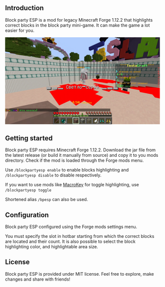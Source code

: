 ## Introduction
Block party ESP is a mod for legacy Minecraft Forge 1.12.2 that highlights correct blocks in the block party mini-game. It can make the game a lot easier for you.

![](images/img0.png)

## Getting started
Block party ESP requires Minecraft Forge 1.12.2. Download the jar file from the latest release (or build it manually from source) and copy it to you mods directory. Check if the mod is loaded through the Forge mods menu.

Use `/blockpartyesp enable` to enable blocks highlighting and `/blockpartyesp disable` to disable respectively.

If you want to use mods like [MacroKey](https://github.com/Matts/MacroKey) for toggle highlighting, use `/blockpartyesp toggle`

Shortened alias `/bpesp` can also be used.

## Configuration
Block party ESP configured using the Forge mods settings menu.

You must specify the slot in hotbar starting from which the correct blocks are located and their count. It is also possible to select the block highlighting color, and highlightable area size.

## License
Block party ESP is provided under MIT license. Feel free to explore, make changes and share with friends!

